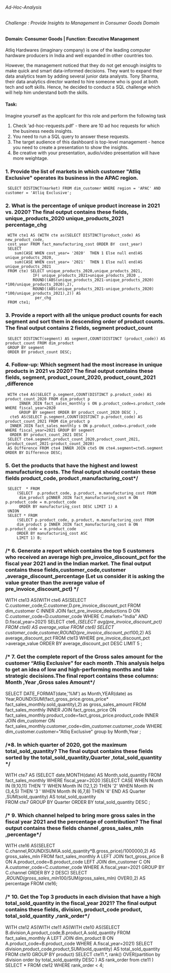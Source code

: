###### Ad-Hoc-Analysis


###### Challenge : Provide Insights to Management in Consumer Goods Domain

#### Domain:  Consumer Goods | Function: Executive Management

Atliq Hardwares (imaginary company) is one of the leading computer hardware producers in India and well expanded in other countries too.

However, the management noticed that they do not get enough insights to make quick and smart data-informed decisions. They want to expand their data analytics team by adding several junior data analysts. Tony Sharma, their data analytics director wanted to hire someone who is good at both tech and soft skills. Hence, he decided to conduct a SQL challenge which will help him understand both the skills.

#### Task:  

Imagine yourself as the applicant for this role and perform the following task

1.    Check ‘ad-hoc-requests.pdf’ - there are 10 ad hoc requests for which the business needs insights.
2.    You need to run a SQL query to answer these requests. 
3.    The target audience of this dashboard is top-level management - hence you need to create a presentation to show the insights.
4.    Be creative with your presentation, audio/video presentation will have more weightage.



###  1. Provide the list of markets in which customer "Atliq Exclusive" operates its business in the APAC region.  

     SELECT DISTINCT(market) FROM dim_customer WHERE region = 'APAC' AND customer = 'Atliq Exclusive';


###  2. What is the percentage of unique product increase in 2021 vs. 2020? The final output contains these fields, unique_products_2020 unique_products_2021      percentage_chg  

     WITH cte1 AS (WITH cte as(SELECT DISTINCT(product_code) AS new_product_code,
     cost_year FROM fact_manufacturing_cost ORDER BY  cost_year) 
     SELECT 
        sum(CASE WHEN cost_year= '2020'  THEN 1 Else null end)AS unique_products_2020,
        sum(CASE WHEN cost_year= '2021'  THEN 1 Else null end)AS unique_products_2021
     FROM cte) SELECT unique_products_2020,unique_products_2021,
                IF( unique_products_2021>unique_products_2020 ,
                ROUND((ABS(unique_products_2021-unique_products_2020) *100/unique_products_2020),2),
                ROUND((ABS(unique_products_2021-unique_products_2020) *100/unique_products_2021),2)) AS 
                 per_chg
     FROM cte1;

###  3. Provide a report with all the unique product counts for each segment and sort them in descending order of product counts. The final output contains 2 fields, segment product_count  

     SELECT DISTINCT(segment) AS segment,COUNT(DISTINCT (product_code)) AS product_count FROM dim_product
     GROUP BY segment
     ORDER BY product_count DESC;
 
###  4. Follow-up: Which segment had the most increase in unique products in 2021 vs 2020? The final output contains these fields, segment, product_count_2020, product_count_2021 ,difference
 
     WITH cte4 AS(SELECT p.segment,COUNT(DISTINCT p.product_code) AS product_count_2020 FROM dim_product p
          INNER JOIN fact_sales_monthly s ON p.product_code=s.product_code WHERE fiscal_year=2020 
          GROUP BY segment ORDER BY product_count_2020 DESC ),
      cte5 AS(SELECT p.segment,COUNT(DISTINCT p.product_code) AS product_count_2021 FROM dim_product p
      INNER JOIN fact_sales_monthly s ON p.product_code=s.product_code WHERE fiscal_year=2021 GROUP BY segment
	  ORDER BY product_count_2021 DESC )
     SELECT cte4.segment,product_count_2020,product_count_2021,(product_count_2021-product_count_2020)
     AS Difference FROM cte4 INNER JOIN cte5 ON cte4.segment=cte5.segment ORDER BY Difference DESC;
                            
###  5. Get the products that have the highest and lowest manufacturing costs. The final output should contain these fields product_code, product ,manufacturing_cost*/ 

     SELECT  * FROM
         (SELECT  p.product_code, p.product, m.manufacturing_cost FROM
          dim_product pINNER JOIN fact_manufacturing_cost m ON p.product_code = m.product_code
          ORDER BY manufacturing_cost DESC LIMIT 1) A 
     UNION 
     SELECT * FROM
         (SELECT p.product_code, p.product, m.manufacturing_cost FROM
         dim_product p INNER JOIN fact_manufacturing_cost m ON p.product_code = m.product_code
         ORDER BY manufacturing_cost ASC
         LIMIT 1) B;

 


### /* 6. Generate a report which contains the top 5 customers who received an average high pre_invoice_discount_pct for the fiscal year 2021 and in the Indian market. The final output contains these fields,customer_code,customer ,average_discount_percentage (Let us consider it is asking the value  greater than the average value of pre_invoice_discount_pct) */

WITH cte13 AS(WITH cte6 AS(SELECT C.customer_code,C.customer,D.pre_invoice_discount_pct FROM dim_customer C 
INNER JOIN fact_pre_invoice_deductions D ON C.customer_code=D.customer_code WHERE C.market="India" AND D.fiscal_year=2021) 
SELECT cte6.*,(SELECT avg(pre_invoice_discount_pct) FROM cte6) AS average_value FROM cte6) 
SELECT customer_code,customer,ROUND(pre_invoice_discount_pct*100,2) AS average_discount_pct FROM cte13 WHERE pre_invoice_discount_pct >average_value ORDER BY average_discount_pct DESC LIMIT 5 ;


### /* 7. Get the complete report of the Gross sales amount for the customer “Atliq Exclusive” for each month .This analysis helps to get an idea of low and high-performing months and take strategic decisions.The final report contains these columns: Month ,Year ,Gross sales Amount*/

SELECT DATE_FORMAT(date,'%M') as Month,YEAR(date) as Year,ROUND(SUM(fact_gross_price.gross_price*
fact_sales_monthly.sold_quantity),2) as gross_sales_amount FROM fact_sales_monthly 
INNER JOIN fact_gross_price ON  fact_sales_monthly.product_code=fact_gross_price.product_code
INNER JOIN dim_customer ON fact_sales_monthly.customer_code=dim_customer.customer_code
WHERE dim_customer.customer="Atliq Exclusive" group by Month,Year ;

### /*8. In which quarter of 2020, got the maximum total_sold_quantity? The final output contains these fields sorted by the total_sold_quantity,Quarter ,total_sold_quantity */

WITH cte7 AS (SELECT date,MONTH(date) AS Month,sold_quantity FROM fact_sales_monthly 
WHERE fiscal_year=2020 )SELECT  CASE WHEN Month IN (9,10,11) THEN '1' 
										   WHEN Month IN (12,1,2) THEN '2' 
                                           WHEN Month IN (3,4,5) THEN '3 '
                                           WHEN Month IN (6,7,8) THEN '4' 
                                       END AS Quarter ,SUM(sold_quantity) AS total_sold_quantity   
                           FROM cte7  GROUP BY Quarter ORDER BY total_sold_quantity DESC  ;
 
 ### /* 9. Which channel helped to bring more gross sales in the fiscal year 2021 and the percentage of contribution? The final output contains these fields channel ,gross_sales_mln ,percentage*/
 
 WITH cte16 AS(SELECT C.channel,ROUND(SUM(A.sold_quantity*B.gross_price)/1000000,2) AS gross_sales_mln
 FROM fact_sales_monthly A 
 LEFT JOIN fact_gross_price B ON A.product_code=B.product_code
 LEFT JOIN dim_customer C ON A.customer_code=C.customer_code 
 WHERE A.fiscal_year=2021 GROUP BY C.channel  ORDER BY 2 DESC)
 SELECT *,ROUND(gross_sales_mln*100/SUM(gross_sales_mln) OVER(),2) AS percentage FROM cte16;
 
 
 ### /* 10. Get the Top 3 products in each division that have a high total_sold_quantity in the fiscal_year 2021? The final output contains these fields, division, product_code product, total_sold_quantity ,rank_order*/

WITH cte12 AS(WITH cte11 AS(WITH cte10 AS(SELECT B.division,A.product_code,B.product,A.sold_quantity FROM fact_sales_monthly A 
LEFT JOIN dim_product B ON A.product_code=B.product_code WHERE A.fiscal_year=2021) 
SELECT  division,product_code,product,SUM(sold_quantity) AS total_sold_quantity
FROM cte10 GROUP BY product) SELECT cte11.*,
rank() OVER(partition by division order by total_sold_quantity DESC  ) AS rank_order from cte11 )
SELECT * FROM cte12 WHERE rank_order < 4;
  
  
